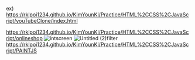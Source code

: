 ex)
https://rklpoi1234.github.io/KimYounKi/Practice/HTML%2CCSS%2CJavaScript/youTubeClone/index.html

https://rklpoi1234.github.io/KimYounKi/Practice/HTML%2CCSS%2CJavaScript/onlineshop
![int](https://user-images.githubusercontent.com/71917876/109312952-ff5c6f80-788a-11eb-843d-e45aff1da9db.png)screen
![Untitled (2)](https://user-images.githubusercontent.com/71917876/109312956-008d9c80-788b-11eb-9ae5-48d07b59e4e5.png)filter
https://rklpoi1234.github.io/KimYounKi/Practice/HTML%2CCSS%2CJavaScript/PAINTJS

